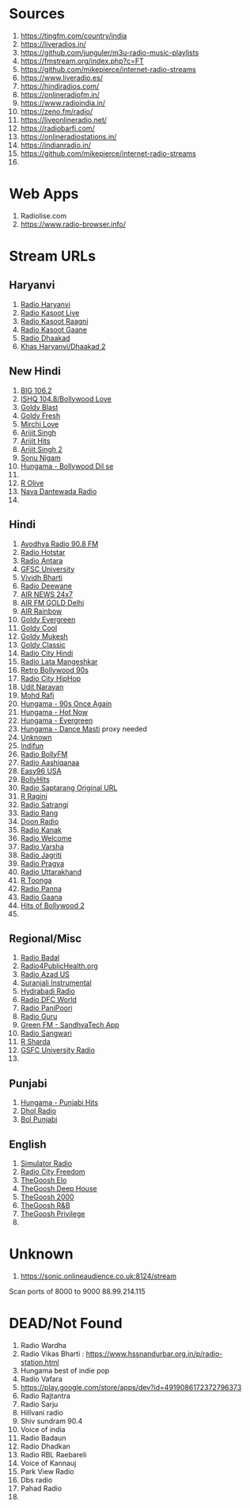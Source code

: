 # Sources
1. https://tingfm.com/country/india
2. https://liveradios.in/
3. https://github.com/junguler/m3u-radio-music-playlists
4. https://fmstream.org/index.php?c=FT
5. https://github.com/mikepierce/internet-radio-streams
6. https://www.liveradio.es/
7. https://hindiradios.com/
8. https://onlineradiofm.in/
9. https://www.radioindia.in/
10. https://zeno.fm/radio/
11. https://liveonlineradio.net/
12. https://radiobarfi.com/
13. https://onlineradiostations.in/
14. https://indianradio.in/
15. https://github.com/mikepierce/internet-radio-streams
16. 


# Web Apps
1. Radiolise.com
2. https://www.radio-browser.info/

# Stream URLs
## Haryanvi
1. [Radio Haryanvi](http://weareharyanvi.com:8000/listen)
2. [Radio Kasoot Live](https://azuracast.radiokasoot.com/radio/8000/listen)
3. [Radio Kasoot Raagni](https://azuracast.radiokasoot.com/radio/8010/raagni)
4. [Radio Kasoot Gaane](https://azuracast.radiokasoot.com/radio/8020/songs)
5.  [Radio Dhaakad](https://radiodhaakad.com:8000/live)
6.  [Khas Haryanvi/Dhaakad 2](https://radiodhaakad.com:8000/live2?type=.mp3)

## New Hindi
1. [BIG 106.2](https://strw3.openstream.co/399)
2. [ISHQ 104.8/Bollywood Love](https://2.mystreaming.net:443/uber/bollywoodlove/icecast.audio)
3. [Goldy Blast](https://stream-151.zeno.fm/f15rqvwa6p8uv)
4. [Goldy Fresh](https://stream-152.zeno.fm/5qp76a5h3p8uv)
5. [Mirchi Love](https://nl4.mystreaming.net:443/uber/lrbollywood/icecast.audio)
6. [Arijit Singh](https://stream-163.zeno.fm/rfpf8qec94zuv)
7. [Arijit Hits](https://stream-167.zeno.fm/wn6muavgfr2tv)
8. [Arijit Singh 2](https://stream-172.zeno.fm/21nwghpv6xzvv)
9. [Sonu Nigam](https://nl4.mystreaming.net:443/uber/bollywoodsonunigam/icecast.audio)
10. [Hungama - Bollywood Dil se](https://stream-160.zeno.fm/143d7gty24zuv)
11. 
12. [R Olive](https://25683.live.streamtheworld.com:443/OLIVE1063.mp3)
13. [Nava Dantewada Radio](https://stream-167.zeno.fm/8bgv354heuhvv)
14. 





## Hindi
1. [Ayodhya Radio 90.8 FM](https://sonic.onlineaudience.co.uk/8206/stream)
2. [Radio Hotstar](https://mars.streamerr.co/8164/stream)
3. [Radio Antara](https://stream-140.zeno.fm/zyxm3y2hr0hvv)
4. [GFSC University](https://gsfcuradio.stacknyu.tech:8000/radio.mp3)
5. [Vividh Bharti](https://air.pc.cdn.bitgravity.com/air/live/pbaudio001/chunklist.m3u8)
6. [Radio Deewane](https://stream-159.zeno.fm/rm4i9pdex3cuv)
7. [AIR NEWS 24x7](https://airhlspush.pc.cdn.bitgravity.com/httppush/hlspbaudio002/hlspbaudio00264kbps.m3u8)
8. [AIR FM GOLD Delhi](https://airhlspush.pc.cdn.bitgravity.com/httppush/hlspbaudio005/hlspbaudio00564kbps.m3u8)
9. [AIR Rainbow](https://airhlspush.pc.cdn.bitgravity.com/httppush/hlspbaudio004/hlspbaudio00464kbps.m3u8)
10. [Goldy Evergreen](https://stream.zeno.fm/n2fd0edh9k8uv)
11. [Goldy Cool](http://stream-144.zeno.fm/hhfmh86tfm8uv)
12. [Goldy Mukesh](https://stream-147.zeno.fm/mrcz5sus1p8uv)
13. [Goldy Classic](https://stream-144.zeno.fm/hx2wtsw2kwkuv)
14. [Radio City Hindi](https://stream-146.zeno.fm/pxc55r5uyc9uv)
15.  [Radio Lata Mangeshkar](https://stream-162.zeno.fm/87xam8pf7tzuv)
16.  [Retro Bollywood 90s](https://stream-149.zeno.fm/u0hrd3xkzhhvv)
17.  [Radio City HipHop](https://stream-140.zeno.fm/dgrgdv2zrf9uv)
18.  [Udit Narayan](https://stream-153.zeno.fm/un07qvp0em8uv)
19.  [Mohd Rafi](https://stream-165.zeno.fm/2xx62x8ztm0uv)
20.  [Hungama - 90s Once Again](https://stream-160.zeno.fm/rm4i9pdex3cuv)
21.  [Hungama - Hot Now](https://hoth.alonhosting.com:1100/stream)
22.  [Hungama - Evergreen](https://server.mixify.in:8010/radio.mp3)
23.  [Hungama - Dance Masti](https://nl4.mystreaming.net:443/uber-app/bollywooddance/icecast.audio) proxy needed
24.  [Unknown](https://air.pc.cdn.bitgravity.com/air/live/pbaudio136/chunklist.m3u8)
25.  [Indifun](https://www.liveradio.es/http://indifun.net:7000/;stream.mp3)
26.  [Radio BollyFM](http://stream.radiobollyfm.in:8201)
27.  [Radio Aashiqanaa](https://sonic.onlineaudience.co.uk/8114/stream)
28.  [Easy96 USA](https://ice8.securenetsystems.net/EASY96)
29.  [BollyHits](http://hoth.alonhosting.com:1080/;)
30.  [Radio Saptarang Original URL](http://visionary.riggrodigital.com:8138/;)
31.  [R Ragini](http://85.25.185.202:8090/stream)
32.  [Radio Satrangi](http://85.25.185.202:9069/streamcurrentsong?sid=)
33.  [Radio Rang](https://stream-161.zeno.fm/44r9x09cqchvv)
34.  [Doon Radio](https://stream-176.zeno.fm/zzsexzcudlruv)
35.  [Radio Kanak](https://stream-166.zeno.fm/ht0vent9tc9uv)
36.  [Radio Welcome](https://stream-160.zeno.fm/2tm4yz0pvxhvv)
37.  [Radio Varsha](https://sonic.onlineaudience.co.uk/8140/stream)
38.  [Radio Jagriti](https://stream-153.zeno.fm/4dycn4hmffhvv)
39.  [Radio Pragya](https://stream-175.zeno.fm/g42tzhe29f8uv)
40.  [Radio Uttarakhand](https://stream-172.zeno.fm/mwhbsb0pqh3tv)
41.  [R Toonga](https://sonic.onlineaudience.co.uk/8200/stream)
42.  [Radio Panna](http://sonic.onlineaudience.co.uk:8158/stream)
43.  [Radio Gaana](https://stream-162.zeno.fm/q1lehvqz74xuv)
44.  [Hits of Bollywood 2](https://stream-169.zeno.fm/a2gyqzwpwfeuv)
45.  



## Regional/Misc
1. [Radio Badal](https://str3.openstream.co/1717)
2. [Radio4PublicHealth.org](https://cast4.my-control-panel.com/proxy/demo4usv/live)
3. [Radio Azad US](http://usa19.fastcast4u.com:8790)
4. [Suranjali Instrumental](https://stream-176.zeno.fm/5bewttnnq7zuv)
5. [Hydrabadi Radio](https://s5.voscast.com:10469/stream)
6. [Radio DFC World](https://sonic.onlineaudience.co.uk:10948/stream)
7. [Radio PaniPoori](http://26343.live.streamtheworld.com/SAM08AAC061_SC)
8. [Radio Guru](https://stream-175.zeno.fm/r21vkin9s4nuv)
9. [Green FM - SandhyaTech App](https://sonic.onlineaudience.co.uk/8160/stream)
10. [Radio Sangwari](https://sonic.onlineaudience.co.uk/8092/stream)
11. [R Sharda](https://stream-155.zeno.fm/24fwxb105eeuv)
12. [GSFC University Radio](https://gsfcuradio.stacknyu.tech:8000/radio.mp3)
13. 










## Punjabi
1. [Hungama - Punjabi Hits](https://s8.voscast.com:7021/stream)
2. [Dhol Radio](https://radio.dholradio.co/radio)
3. [Bol Punjabi](https://bolpunjabi-ekamsoftware.radioca.st/stream/1/)



## English
1. [Simulator Radio](https://simulatorradio.stream/stream)
2. [Radio City Freedom](https://prclive4.listenon.in/Freedom)
3. [TheGoosh Elo](http://eu2.fastcast4u.com/proxy/thegooshtrance/stream/stream/)
4. [TheGoosh Deep House](http://eu2.fastcast4u.com/proxy/thegoosh/stream/stream/)
5. [TheGoosh 2000](http://eu2.fastcast4u.com/proxy/monohome/stream/stream/)
6. [TheGoosh R&B](http://eu2.fastcast4u.com/proxy/rnbthegoosh/stream/stream/)
7. [TheGoosh Privilege](http://eu2.fastcast4u.com/proxy/thegooshchill/stream/stream/)
8. 


# Unknown
1. https://sonic.onlineaudience.co.uk:8124/stream

Scan ports of 8000 to 9000
88.99.214.115

# DEAD/Not Found
1. Radio Wardha
2. Radio Vikas Bharti : https://www.hssnandurbar.org.in/p/radio-station.html
3. Hungama best of indie pop
4. Radio Vafara
5. https://play.google.com/store/apps/dev?id=4919086172372796373
6. Radio Rajtantra
7. Radio Sarju
8. Hillvani radio
9. Shiv sundram 90.4
10. Voice of india
11. Radio Badaun
12. Radio Dhadkan
13. Radio RBL Raebareli
14. Voice of Kannauj
15. Park View Radio
16. Dbs radio
17. Pahad Radio
18. 
